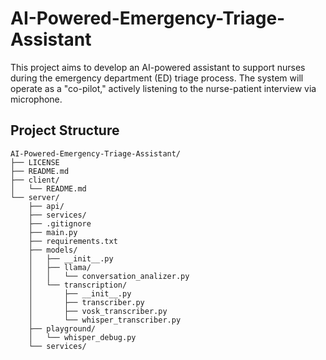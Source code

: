 # AI-Powered-Emergency-Triage-Assistant
This project aims to develop an AI-powered assistant to support nurses during the emergency department (ED) triage process. The system will operate as a "co-pilot," actively listening to the nurse-patient interview via microphone.


## Project Structure

```
AI-Powered-Emergency-Triage-Assistant/
├── LICENSE
├── README.md
├── client/
│   └── README.md
└── server/
    ├── api/
    ├── services/
    ├── .gitignore
    ├── main.py
    ├── requirements.txt
    ├── models/
    │   ├── __init__.py
    │   ├── llama/
    │   │   └── conversation_analizer.py
    │   └── transcription/
    │       ├── __init__.py
    │       ├── transcriber.py
    │       ├── vosk_transcriber.py
    │       └── whisper_transcriber.py
    ├── playground/
    │   └── whisper_debug.py
    └── services/
```

